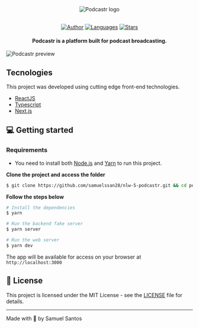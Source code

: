 <div align="center">
  <img src="https://i.imgur.com/2Tq6GOM.png" alt="Podcastr logo">
  
  <br/>
   <br/>

[![Author](https://img.shields.io/badge/author-samuelssan28-8257E5?style=flat-square)](https://github.com/samuelssan28)
[![Languages](https://img.shields.io/github/languages/count/samuelssan28/nlw-5-podcastr?color=%238257E5&style=flat-square)](#)
[![Stars](https://img.shields.io/github/stars/samuelssan28/nlw-5-podcastr?color=8257E5&style=flat-square)](https://github.com/samuelssan28/nlw-5-podcastr/stargazers)

</div>

<h4 align="center">
  Podcastr is a platform built for podcast broadcasting.
</h4>

![Podcastr preview](https://i.imgur.com/CDzDzgt.png)

## Tecnologies
This project was developed using cutting edge front-end technologies.


- [ReactJS](https://reactjs.org/)
- [Typescript](https://www.typescriptlang.org/)
- [Next.js](https://nextjs.org/)

## 💻 Getting started

### Requirements

- You need to install both [Node.js](https://nodejs.org/en/download/) and [Yarn](https://yarnpkg.com/) to run this project.

**Clone the project and access the folder**

```bash
$ git clone https://github.com/samuelssan28/nlw-5-podcastr.git && cd podcastr
```

**Follow the steps below**

```bash
# Install the dependencies
$ yarn

# Run the backend fake server
$ yarn server

# Run the web server
$ yarn dev
```

The app will be available for access on your browser at `http://localhost:3000`

## 📝 License

This project is licensed under the MIT License - see the [LICENSE](LICENSE) file for details.

---

Made with 💜 by Samuel Santos 
